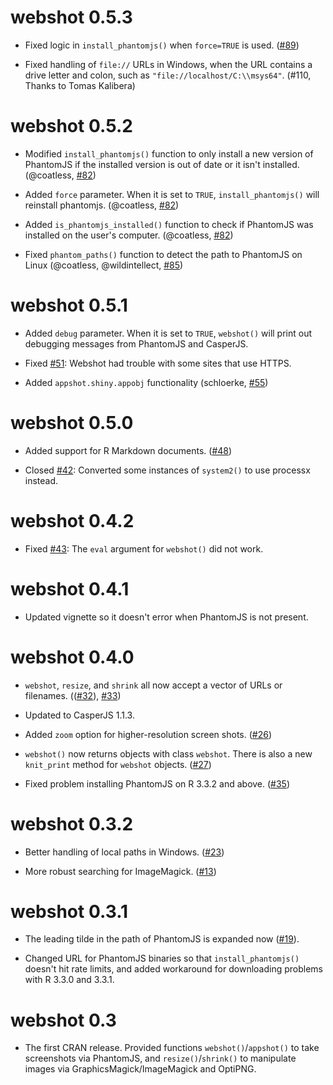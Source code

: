 webshot 0.5.3
=============

* Fixed logic in `install_phantomjs()` when `force=TRUE` is used. ([#89](https://github.com/wch/webshot/pull/89))

* Fixed handling of `file://` URLs in Windows, when the URL contains a drive letter and colon, such as `"file://localhost/C:\\msys64"`. (#110, Thanks to Tomas Kalibera)

webshot 0.5.2
=============

* Modified `install_phantomjs()` function to only install a new version of PhantomJS if the installed version is out of date or it isn't installed. (@coatless, [#82](https://github.com/wch/webshot/pull/82))

* Added `force` parameter. When it is set to `TRUE`, `install_phantomjs()` will reinstall phantomjs. (@coatless, [#82](https://github.com/wch/webshot/pull/82))

* Added `is_phantomjs_installed()` function to check if PhantomJS was installed on the user's computer. (@coatless, [#82](https://github.com/wch/webshot/pull/82))

* Fixed `phantom_paths()` function to detect the path to PhantomJS on Linux (@coatless, @wildintellect, [#85](https://github.com/wch/webshot/pull/85))


webshot 0.5.1
=============

* Added `debug` parameter. When it is set to `TRUE`, `webshot()` will print out debugging messages from PhantomJS and CasperJS.

* Fixed [#51](https://github.com/wch/webshot/issues/51): Webshot had trouble with some sites that use HTTPS.

* Added `appshot.shiny.appobj` functionality (schloerke, [#55](https://github.com/wch/webshot/pull/55))

webshot 0.5.0
=============

* Added support for R Markdown documents. ([#48](https://github.com/wch/webshot/pull/48))

* Closed [#42](https://github.com/wch/webshot/issues/42): Converted some instances of `system2()` to use processx instead.

webshot 0.4.2
=============

* Fixed [#43](https://github.com/wch/webshot/issues/43): The `eval` argument for `webshot()` did not work.

webshot 0.4.1
=============

* Updated vignette so it doesn't error when PhantomJS is not present.

webshot 0.4.0
=============

* `webshot`, `resize`, and `shrink` all now accept a vector of URLs or filenames. (([#32](https://github.com/wch/webshot/pull/32)), [#33](https://github.com/wch/webshot/pull/33))

* Updated to CasperJS 1.1.3.

* Added `zoom` option for higher-resolution screen shots. ([#26](https://github.com/wch/webshot/issues/26))

* `webshot()` now returns objects with class `webshot`. There is also a new `knit_print` method for `webshot` objects. ([#27](https://github.com/wch/webshot/pull/27))

* Fixed problem installing PhantomJS on R 3.3.2 and above. ([#35](https://github.com/wch/webshot/pull/35))

webshot 0.3.2
=============

* Better handling of local paths in Windows. ([#23](https://github.com/wch/webshot/issues/23))

* More robust searching for ImageMagick. ([#13](https://github.com/wch/webshot/issues/13))

webshot 0.3.1
=============

* The leading tilde in the path of PhantomJS is expanded now ([#19](https://github.com/wch/webshot/issues/19)).

* Changed URL for PhantomJS binaries so that `install_phantomjs()` doesn't hit rate limits, and added workaround for downloading problems with R 3.3.0 and 3.3.1.

webshot 0.3
===========

* The first CRAN release. Provided functions `webshot()`/`appshot()` to take screenshots via PhantomJS, and `resize()`/`shrink()` to manipulate images via GraphicsMagick/ImageMagick and OptiPNG.
